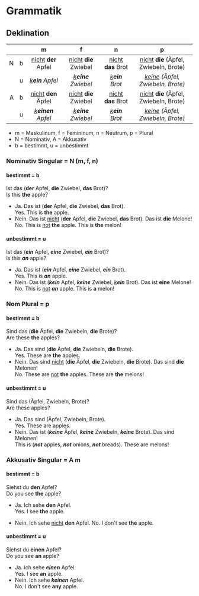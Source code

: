 # Grammatik

## Deklination

|      |       |                  m                 |                        f             |                     n             |                      p                           |
|-----:|-------|:----------------------------------:|:------------------------------------:|:---------------------------------:|:------------------------------------------------:|
|   N  |  b    | <u>nicht</u> **der**  Apfel        |    <u>nicht</u> **die** Zwiebel      |      <u>nicht</u> **das** Brot    |   <u>nicht</u> **die** (Äpfel, Zwiebeln, Brote)  |
|      |  u    | <u><i>k</i></u>***ein*** *Apfel*   | <u><i>k</i></u>***eine*** *Zwiebel*  | <u><i>k</i></u>***ein*** *Brot*   | <u><i>keine</i></u> *(Äpfel, Zwiebeln, Brote)*   |
|   A  |  b    |   <u>nicht</u> **den**       Äpfel |    <u>nicht</u> **die**  Zwiebel     |   <u>nicht</u> **das**       Brot |    <u>nicht</u> **die** (Äpfel, Zwiebeln, Brote) |
|      |  u    | <u><i>k</i></u>***einen*** *Apfel* |  <u><i>k</i></u>***eine*** *Zwiebel* | <u><i>k</i></u>***ein***  *Brot*  |   <u><i>keine</i></u> *(Äpfel, Zwiebeln, Brote)* |

* m = Maskulinum, f = Femininum, n = Neutrum, p = Plural
* N = Nominativ, A = Akkusativ
* b = bestimmt, u = unbestimmt

### Nominativ Singular = N (m, f, n)

#### bestimmt = b

Ist das (**der** Apfel, **die** Zwiebel, **das** Brot)?<br>
    Is this **the** apple?

- Ja. Das ist (**der** Apfel, **die** Zwiebel, **das** Brot).<br>
    Yes. This is **the** apple.
- Nein. Das ist <u>nicht</u> (**der** Apfel, **die** Zwiebel, **das** Brot). Das ist **die** Melone!<br>
    No. This is <u>not</u> **the** apple. This is **the** melon!

#### unbestimmt = u

Ist das (***ein*** Apfel, ***eine*** Zwiebel, ***ein*** Brot)?<br>
    Is this ***an*** apple?

- Ja. Das ist (***ein*** Apfel, ***eine*** Zwiebel, ***ein*** Brot).<br>
    Yes. This is ***an*** apple.
- Nein. Das ist (***kein*** Apfel, ***keine*** Zwiebel, <u><i>k</i></u>***ein*** Brot). Das ist **eine** Melone!<br>
    No. This is <u>not</u> ***an*** apple. This is **a** melon!

### Nom Plural = p

#### bestimmt = b

Sind das (**die** Äpfel, **die** Zwiebeln, **die** Brote)?<br>
    Are these **the** apples?

- Ja. Das sind (**die** Äpfel, **die** Zwiebeln, **die** Brote).<br>
    Yes. These are **the** apples.
- Nein. Das sind <u>nicht</u> (**die** Äpfel, **die** Zwiebeln, **die** Brote). Das sind **die** Melonen!<br>
    No. These are <u>not</u> **the** apples. These are **the** melons!

#### unbestimmt = u 

Sind das (Äpfel, Zwiebeln, Brote)?<br>
    Are these apples?

- Ja. Das sind (Äpfel, Zwiebeln, Brote).<br>
    Yes. These are apples.
- Nein. Das ist (***keine*** Äpfel, ***keine*** Zwiebeln, ***keine*** Brote). Das sind Melonen!<br>
    This is (***not*** apples, ***not*** onions, ***not*** breads). These are melons!


### Akkusativ Singular = A m

#### bestimmt = b

Siehst du **den** Apfel?<br>
    Do you see **the** apple?

- Ja. Ich sehe **den** Apfel.<br>
    Yes. I see **the** apple.

- Nein. Ich sehe <u>nicht</u> **den** Apfel.
    No. I don't see **the** apple.

#### unbestimmt = u

Siehst du **einen** Apfel?<br>
    Do you see **an** apple?

- Ja. Ich sehe ***einen*** Apfel.<br>
    Yes. I see **an** apple.
- Nein. Ich sehe ***keinen*** Apfel.<br>
    No. I don't see **any** apple.

